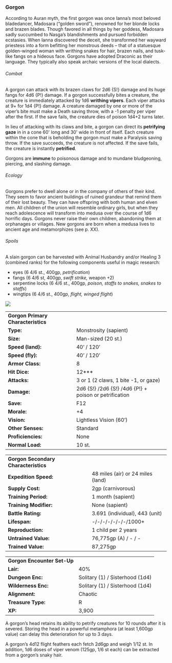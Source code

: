 ### Gorgon

According to Auran myth, the first gorgon was once Ianna’s most beloved bladedancer, Madosara (“golden sword”), renowned for her blonde locks and brazen blades. Though favored in all things by her goddess, Madosara sadly succumbed to Nasga’s blandishments and pursued forbidden ecstasies. When Ianna discovered the deceit, she transformed her wayward priestess into a form befitting her monstrous deeds – that of a statuesque golden-winged woman with writhing snakes for hair, brazen nails, and tusk-like fangs on a hideous face. Gorgons have adopted Draconic as their language. They typically also speak archaic versions of the local dialects.

###### Combat

A gorgon can attack with its brazen claws for 2d6 {S!} damage and its huge fangs for 4d6 {P!} damage. If a gorgon successfully bites a creature, the creature is immediately attacked by 1d6 **writhing vipers**. Each viper attacks at 9+ for 1d4 {P!} damage. A creature damaged by one or more of the viper’s bite must make a Death saving throw, with a -1 penalty per viper after the first. If the save fails, the creature dies of poison 1d4+2 turns later.

In lieu of attacking with its claws and bite, a gorgon can direct its **petrifying gaze** in in a cone 60' long and 30' wide in front of itself. Each creature within the cone that is beholding the gorgon must make a Paralysis saving throw. If the save succeeds, the creature is not affected. If the save fails, the creature is instantly **petrified**.

Gorgons are **immune** to poisonous damage and to mundane bludgeoning, piercing, and slashing damage.

###### Ecology

Gorgons prefer to dwell alone or in the company of others of their kind. They seem to favor ancient buildings of ruined grandeur that remind them of their lost beauty. They can have offspring with both human and elven men. All children of the union will resemble ordinary girls, but when they reach adolescence will transform into medusa over the course of 1d6 horrific days. Gorgons never raise their own children, abandoning them at orphanages or villages. New gorgons are born when a medusa lives to ancient age and metamorphizes (see p. XX).

###### Spoils

A slain gorgon can be harvested with Animal Husbandry and/or Healing 3 (combined ranks) for the following components useful in magic research:

* eyes (6 4/6 st., 400gp, *petrification*)
* fangs (6 4/6 st, 400gp, *swift strike,* weapon +2)
* serpentine locks (6 4/6 st., 400gp, *poison, staffs to snakes, snakes to staffs*)
* wingtips (6 4/6 st., 400gp, *flight, winged flight*)

![](data:image/png;base64...)

|  |  |
| --- | --- |
| **Gorgon Primary Characteristics** | |
| **Type:** | Monstrosity (sapient) |
| **Size:** | Man-sized (20 st.) |
| **Speed (land):** | 40’ / 120’ |
| **Speed (fly):** | 40’ / 120’ |
| **Armor Class:** | 8 |
| **Hit Dice:** | 12\*\*\* |
| **Attacks:** | 3 or 1 (2 claws, 1 bite -1, or gaze) |
| **Damage:** | 2d6 {S!} /2d6 {S!} /4d6 {P!} + poison or petrification |
| **Save:** | F12 |
| **Morale:** | +4 |
| **Vision:** | Lightless Vision (60’) |
| **Other Senses:** | Standard |
| **Proficiencies:** | None |
| **Normal Load:** | 10 st. |

|  |  |
| --- | --- |
| **Gorgon Secondary Characteristics** | |
| **Expedition Speed:** | 48 miles (air) or 24 miles (land) |
| **Supply Cost:** | 2gp (carnivorous) |
| **Training Period:** | 1 month (sapient) |
| **Training Modifier:** | None (sapient) |
| **Battle Rating:** | 3.691 (individual), 443 (unit) |
| **Lifespan:** | -/-/-/-/-/-/-/1000+ |
| **Reproduction:** | 1 child per 2 years |
| **Untrained Value:** | 76,775gp (A) / - / - |
| **Trained Value:** | 87,275gp |

|  |  |
| --- | --- |
| **Gorgon Encounter Set-Up** | |
| **Lair:** | 40% |
| **Dungeon Enc:** | Solitary (1) / Sisterhood (1d4) |
| **Wilderness Enc:** | Solitary (1) / Sisterhood (1d4) |
| **Alignment:** | Chaotic |
| **Treasure Type:** | R |
| **XP:** | 3,900 |

A gorgon’s head retains its ability to petrify creatures for 10 rounds after it is severed. Storing the head in a powerful metamphora (at least 1,600gp value) can delay this deterioration for up to 3 days.

A gorgon’s 4d12 flight feathers each fetch 2d6gp and weigh 1/12 st. In addition, 1d6 doses of viper venom (125gp, 1/6 st each) can be extracted from a gorgon’s snaky hair.
